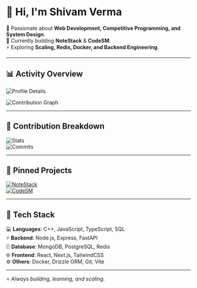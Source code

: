
# 👋 Hi, I'm Shivam Verma  

🎯 Passionate about **Web Development, Competitive Programming, and System Design**.  
🚀 Currently building **NoteStack** & **CodeSM**.  
⚡ Exploring **Scaling, Redis, Docker, and Backend Engineering**.  

---

## 📊 Activity Overview  

![Profile Details](https://github-profile-summary-cards.vercel.app/api/cards/profile-details?username=shivamxverma&theme=radical)

![Contribution Graph](https://github-readme-activity-graph.vercel.app/graph?username=shivamxverma&theme=react-dark&hide_border=true)

---

## 🔢 Contribution Breakdown  

![Stats](https://github-profile-summary-cards.vercel.app/api/cards/stats?username=shivamxverma&theme=radical)  
![Commits](https://github-profile-summary-cards.vercel.app/api/cards/productive-time?username=shivamxverma&theme=radical)

---

## 📌 Pinned Projects  

[![NoteStack](https://github-readme-stats.vercel.app/api/pin/?username=shivamxverma&repo=NoteStack&theme=radical)](https://github.com/shivamxverma/NoteStack)  
[![CodeSM](https://github-readme-stats.vercel.app/api/pin/?username=shivamxverma&repo=CodeSM&theme=radical)](https://github.com/shivamxverma/CodeSM)  

---

## 🚀 Tech Stack  

💻 **Languages**: C++, JavaScript, TypeScript, SQL  
⚡ **Backend**: Node.js, Express, FastAPI  
🗄️ **Database**: MongoDB, PostgreSQL, Redis  
🌐 **Frontend**: React, Next.js, TailwindCSS  
⚙️ **Others**: Docker, Drizzle ORM, Git, Vite  

---

⭐️ _Always building, learning, and scaling._  
